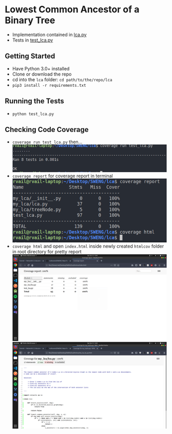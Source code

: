 # Lowest Common Ancestor of a Binary Tree

+   Implementation contained in [lca.py](https://github.com/rvailnaveed/SWENG/blob/master/lca/my_lca/lca.py)
+   Tests in [test_lca.py](https://github.com/rvailnaveed/SWENG/blob/master/lca/test_lca.py)

## Getting Started
+   Have Python 3.0+ installed
+   Clone or download the repo
+   cd into the `lca` folder:  `cd path/to/the/repo/lca` 
+   `pip3 install -r requirements.txt`

## Running the Tests
+   `python test_lca.py`

## Checking Code Coverage
+   `coverage run test_lca.py` then...
![](pics/coverage_run.png)
+   `coverage report` for coverage report in terminal
![](pics/coverage_report.png)
+   `coverage html` and open `index.html` inside newly created `htmlcov` folder in root directory for pretty report
![](pics/1.png)
![](pics/2.png)
